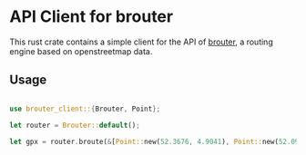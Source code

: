 # API Client for brouter

This rust crate contains a simple client for the API of
[brouter](https://brouter.de/brouter/), a routing engine based on openstreetmap
data.

## Usage

```rust

use brouter_client::{Brouter, Point};

let router = Brouter::default();

let gpx = router.broute(&[Point::new(52.3676, 4.9041), Point::new(52.0907, 5.1214)], &[], "trekking", None, None);
```
